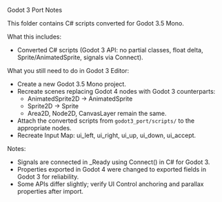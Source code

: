 Godot 3 Port Notes

This folder contains C# scripts converted for Godot 3.5 Mono.

What this includes:
- Converted C# scripts (Godot 3 API: no partial classes, float delta, Sprite/AnimatedSprite, signals via Connect).

What you still need to do in Godot 3 Editor:
- Create a new Godot 3.5 Mono project.
- Recreate scenes replacing Godot 4 nodes with Godot 3 counterparts:
  - AnimatedSprite2D -> AnimatedSprite
  - Sprite2D -> Sprite
  - Area2D, Node2D, CanvasLayer remain the same.
- Attach the converted scripts from `godot3_port/scripts/` to the appropriate nodes.
- Recreate Input Map: ui_left, ui_right, ui_up, ui_down, ui_accept.

Notes:
- Signals are connected in _Ready using Connect() in C# for Godot 3.
- Properties exported in Godot 4 were changed to exported fields in Godot 3 for reliability.
- Some APIs differ slightly; verify UI Control anchoring and parallax properties after import.


